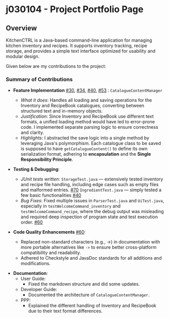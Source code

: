 # j030104 - Project Portfolio Page

## Overview

KitchenCTRL is a Java-based command-line application for managing kitchen inventory and recipes.
It supports inventory tracking, recipe storage, and provides a simple text interface optimized for 
usability and modular design.

Given below are my contributions to the project:

### Summary of Contributions

* **Feature Implementation** [\#30](https://github.com/AY2425S2-CS2113-T13-1/tp/pull/30), [\#34](https://github.com/AY2425S2-CS2113-T13-1/tp/pull/34), [\#40](https://github.com/AY2425S2-CS2113-T13-1/tp/pull/40), [\#53](https://github.com/AY2425S2-CS2113-T13-1/tp/pull/53) : `CatalogueContentManager`
    * *What it does*: Handles all loading and saving operations for the Inventory and RecipeBook catalogues, converting between structured text and in-memory objects. 
    * *Justification*: Since Inventory and RecipeBook use different text formats, a unified loading method would have led to error-prone code. I implemented separate parsing logic to ensure correctness and clarity.
    * *Highlights*: I abstracted the save logic into a single method by leveraging Java's polymorphism. Each catalogue class to be saved is supposed to have `getCatalogueContent()` to define its own serialization format, adhering to **encapsulation** and the **Single Responsibility Principle**.

* **Testing & Debugging**: 
    * *JUnit tests written*: `StorageTest.java` — extensively tested inventory and recipe file handling, including edge cases such as empty files and malformed entries. [\#70](https://github.com/AY2425S2-CS2113-T13-1/tp/pull/70) `IngredientTest.java` — simply tested a few basic functionalities [\#40](https://github.com/AY2425S2-CS2113-T13-1/tp/pull/44) 
    * *Bug Fixes*: Fixed multiple issues in `ParserTest.java` and `UiTest.java`, especially in `testWelcomeCommand_inventory` and `testWelcomeCommand_recipe`, where the debug output was misleading and required deep inspection of program state and test execution order. [\#60](https://github.com/AY2425S2-CS2113-T13-1/tp/pull/60)

* **Code Quality Enhancements** [\#60](https://github.com/AY2425S2-CS2113-T13-1/tp/pull/60):
    * Replaced non-standard characters (e.g., →) in documentation with more portable alternatives like `->` to ensure better cross-platform compatibility and readability. 
    * Adhered to Checkstyle and JavaDoc standards for all additions and modifications.

<div style="page-break-after: always;"></div>

* **Documentation**:
    * User Guide:
        * Fixed the markdown structure and did some updates.
    * Developer Guide:
        * Documented the architecture of `CatalogueContentManager`.
    * PPP:
        * Explained the different handling of Inventory and RecipeBook due to their text format differences.
